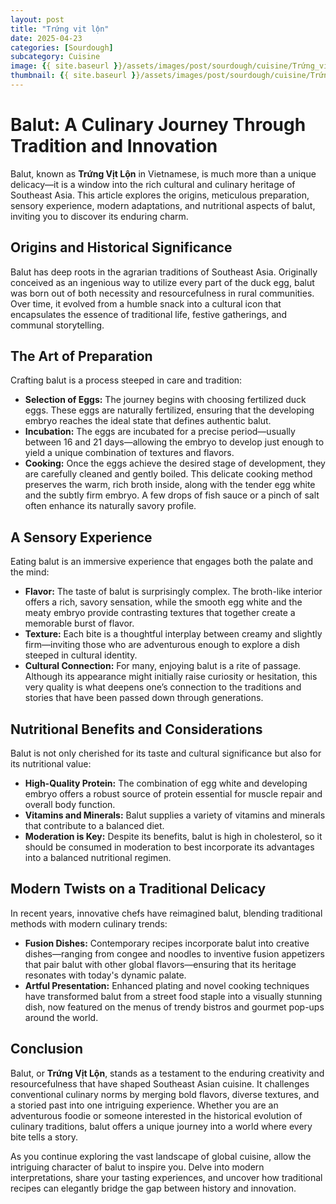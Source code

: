 ```yaml
---
layout: post
title: "Trứng vịt lộn"
date: 2025-04-23
categories: [Sourdough]
subcategory: Cuisine
image: {{ site.baseurl }}/assets/images/post/sourdough/cuisine/Trứng_vịt_lộn.webp
thumbnail: {{ site.baseurl }}/assets/images/post/sourdough/cuisine/Trứng_vịt_lộn.webp
---
```

# Balut: A Culinary Journey Through Tradition and Innovation

Balut, known as **Trứng Vịt Lộn** in Vietnamese, is much more than a unique delicacy—it is a window into the rich cultural and culinary heritage of Southeast Asia. This article explores the origins, meticulous preparation, sensory experience, modern adaptations, and nutritional aspects of balut, inviting you to discover its enduring charm.

## Origins and Historical Significance

Balut has deep roots in the agrarian traditions of Southeast Asia. Originally conceived as an ingenious way to utilize every part of the duck egg, balut was born out of both necessity and resourcefulness in rural communities. Over time, it evolved from a humble snack into a cultural icon that encapsulates the essence of traditional life, festive gatherings, and communal storytelling.

## The Art of Preparation

Crafting balut is a process steeped in care and tradition:

- **Selection of Eggs:** The journey begins with choosing fertilized duck eggs. These eggs are naturally fertilized, ensuring that the developing embryo reaches the ideal state that defines authentic balut.
- **Incubation:** The eggs are incubated for a precise period—usually between 16 and 21 days—allowing the embryo to develop just enough to yield a unique combination of textures and flavors.
- **Cooking:** Once the eggs achieve the desired stage of development, they are carefully cleaned and gently boiled. This delicate cooking method preserves the warm, rich broth inside, along with the tender egg white and the subtly firm embryo. A few drops of fish sauce or a pinch of salt often enhance its naturally savory profile.

## A Sensory Experience

Eating balut is an immersive experience that engages both the palate and the mind:

- **Flavor:** The taste of balut is surprisingly complex. The broth-like interior offers a rich, savory sensation, while the smooth egg white and the meaty embryo provide contrasting textures that together create a memorable burst of flavor.
- **Texture:** Each bite is a thoughtful interplay between creamy and slightly firm—inviting those who are adventurous enough to explore a dish steeped in cultural identity.
- **Cultural Connection:** For many, enjoying balut is a rite of passage. Although its appearance might initially raise curiosity or hesitation, this very quality is what deepens one’s connection to the traditions and stories that have been passed down through generations.

## Nutritional Benefits and Considerations

Balut is not only cherished for its taste and cultural significance but also for its nutritional value:

- **High-Quality Protein:** The combination of egg white and developing embryo offers a robust source of protein essential for muscle repair and overall body function.
- **Vitamins and Minerals:** Balut supplies a variety of vitamins and minerals that contribute to a balanced diet.
- **Moderation is Key:** Despite its benefits, balut is high in cholesterol, so it should be consumed in moderation to best incorporate its advantages into a balanced nutritional regimen.

## Modern Twists on a Traditional Delicacy

In recent years, innovative chefs have reimagined balut, blending traditional methods with modern culinary trends:

- **Fusion Dishes:** Contemporary recipes incorporate balut into creative dishes—ranging from congee and noodles to inventive fusion appetizers that pair balut with other global flavors—ensuring that its heritage resonates with today's dynamic palate.
- **Artful Presentation:** Enhanced plating and novel cooking techniques have transformed balut from a street food staple into a visually stunning dish, now featured on the menus of trendy bistros and gourmet pop-ups around the world.

## Conclusion

Balut, or **Trứng Vịt Lộn**, stands as a testament to the enduring creativity and resourcefulness that have shaped Southeast Asian cuisine. It challenges conventional culinary norms by merging bold flavors, diverse textures, and a storied past into one intriguing experience. Whether you are an adventurous foodie or someone interested in the historical evolution of culinary traditions, balut offers a unique journey into a world where every bite tells a story.

As you continue exploring the vast landscape of global cuisine, allow the intriguing character of balut to inspire you. Delve into modern interpretations, share your tasting experiences, and uncover how traditional recipes can elegantly bridge the gap between history and innovation.
